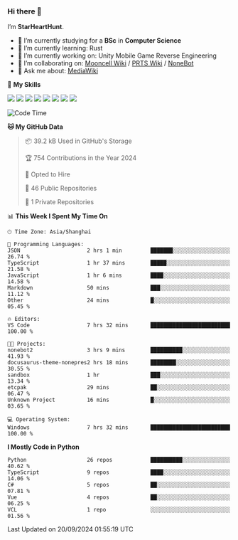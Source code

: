 ### Hi there 👋

I’m **StarHeartHunt**.

- 🏫 I’m currently studying for a **BSc** in **Computer Science**
- 🌱 I’m currently learning: Rust
- 🔭 I’m currently working on: Unity Mobile Game Reverse Engineering
- 👯 I’m collaborating on: [Mooncell Wiki](https://fgo.wiki/) / [PRTS Wiki](http://prts.wiki/) / [NoneBot](https://github.com/nonebot)
- 💬 Ask me about: [MediaWiki](https://www.mediawiki.org)

🌟 **My Skills**

![](https://img.shields.io/badge/-Python-3e74a2?style=flat-square&logo=Python&logoColor=fff)
![](https://img.shields.io/badge/-Node.js-339933?style=flat-square&logo=node.js&logoColor=fff)
![](https://img.shields.io/badge/-Vue-4fc08d?style=flat-square&logo=vue.js&logoColor=fff)
![](https://img.shields.io/badge/-React-2d98ce?style=flat-square&logo=React&logoColor=fff)
![](https://img.shields.io/badge/-TypeScript-3178C6?style=flat-square&logo=TypeScript&logoColor=fff)
![](https://img.shields.io/badge/-Docker-2496ED?style=flat-square&logo=Docker&logoColor=fff)
![](https://img.shields.io/badge/-Linux-000000?style=flat-square&logo=Linux&logoColor=fff)
![](https://img.shields.io/badge/-Dotnet-512bd4?style=flat-square&logo=.net&logoColor=fff)

<!--START_SECTION:waka-->
![Code Time](http://img.shields.io/badge/Code%20Time-1%2C347%20hrs%2044%20mins-blue)

**🐱 My GitHub Data** 

> 📦 39.2 kB Used in GitHub's Storage 
 > 
> 🏆 754 Contributions in the Year 2024
 > 
> 💼 Opted to Hire
 > 
> 📜 46 Public Repositories 
 > 
> 🔑 1 Private Repositories 
 > 
📊 **This Week I Spent My Time On** 

```text
🕑︎ Time Zone: Asia/Shanghai

💬 Programming Languages: 
JSON                     2 hrs 1 min         ███████░░░░░░░░░░░░░░░░░░   26.74 % 
TypeScript               1 hr 37 mins        █████░░░░░░░░░░░░░░░░░░░░   21.58 % 
JavaScript               1 hr 6 mins         ████░░░░░░░░░░░░░░░░░░░░░   14.58 % 
Markdown                 50 mins             ███░░░░░░░░░░░░░░░░░░░░░░   11.12 % 
Other                    24 mins             █░░░░░░░░░░░░░░░░░░░░░░░░   05.45 % 

🔥 Editors: 
VS Code                  7 hrs 32 mins       █████████████████████████   100.00 % 

🐱‍💻 Projects: 
nonebot2                 3 hrs 9 mins        ██████████░░░░░░░░░░░░░░░   41.93 % 
docusaurus-theme-nonepres2 hrs 18 mins       ████████░░░░░░░░░░░░░░░░░   30.55 % 
sandbox                  1 hr                ███░░░░░░░░░░░░░░░░░░░░░░   13.34 % 
etcpak                   29 mins             ██░░░░░░░░░░░░░░░░░░░░░░░   06.47 % 
Unknown Project          16 mins             █░░░░░░░░░░░░░░░░░░░░░░░░   03.65 % 

💻 Operating System: 
Windows                  7 hrs 32 mins       █████████████████████████   100.00 % 
```

**I Mostly Code in Python** 

```text
Python                   26 repos            ██████████░░░░░░░░░░░░░░░   40.62 % 
TypeScript               9 repos             ████░░░░░░░░░░░░░░░░░░░░░   14.06 % 
C#                       5 repos             ██░░░░░░░░░░░░░░░░░░░░░░░   07.81 % 
Vue                      4 repos             ██░░░░░░░░░░░░░░░░░░░░░░░   06.25 % 
VCL                      1 repo              ░░░░░░░░░░░░░░░░░░░░░░░░░   01.56 % 
```




 Last Updated on 20/09/2024 01:55:19 UTC
<!--END_SECTION:waka-->
